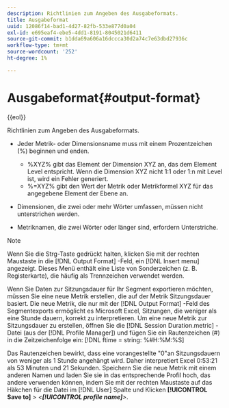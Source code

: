 ```yaml
---
description: Richtlinien zum Angeben des Ausgabeformats.
title: Ausgabeformat
uuid: 12086f14-bad1-4d27-82fb-533e877d0a04
exl-id: e695eaf4-ebe5-4dd1-8191-8045021d6411
source-git-commit: b1dda69a606a16dccca30d2a74c7e63dbd27936c
workflow-type: tm+mt
source-wordcount: '252'
ht-degree: 1%

---
```


# Ausgabeformat{#output-format}

{{eol}}

Richtlinien zum Angeben des Ausgabeformats.

* Jeder Metrik- oder Dimensionsname muss mit einem Prozentzeichen (%) beginnen und enden.

   * %XYZ% gibt das Element der Dimension XYZ an, das dem Element Level entspricht. Wenn die Dimension XYZ nicht 1:1 oder 1:n mit Level ist, wird ein Fehler generiert.
   * %=XYZ% gibt den Wert der Metrik oder Metrikformel XYZ für das angegebene Element der Ebene an.

* Dimensionen, die zwei oder mehr Wörter umfassen, müssen nicht unterstrichen werden.
* Metriknamen, die zwei Wörter oder länger sind, erfordern Unterstriche.

>[!NOTE]
>
>Wenn Sie die Strg-Taste gedrückt halten, klicken Sie mit der rechten Maustaste in die [!DNL Output Format] -Feld, ein [!DNL Insert menu] angezeigt. Dieses Menü enthält eine Liste von Sonderzeichen (z. B. Registerkarte), die häufig als Trennzeichen verwendet werden.

Wenn Sie Daten zur Sitzungsdauer für Ihr Segment exportieren möchten, müssen Sie eine neue Metrik erstellen, die auf der Metrik Sitzungsdauer basiert. Die neue Metrik, die nur mit der [!DNL Output Format] -Feld des Segmentexports ermöglicht es Microsoft Excel, Sitzungen, die weniger als eine Stunde dauern, korrekt zu interpretieren. Um eine neue Metrik zur Sitzungsdauer zu erstellen, öffnen Sie die [!DNL Session Duration.metric] -Datei (aus der [!DNL Profile Manager]) und fügen Sie ein Rautenzeichen (#) in die Zeitzeichenfolge ein: [!DNL ftime = string: %#H:%M:%S]

Das Rautenzeichen bewirkt, dass eine vorangestellte &quot;0&quot;an Sitzungsdauern von weniger als 1 Stunde angehängt wird. Daher interpretiert Excel 0:53:21 als 53 Minuten und 21 Sekunden. Speichern Sie die neue Metrik mit einem anderen Namen und laden Sie sie in das entsprechende Profil hoch, das andere verwenden können, indem Sie mit der rechten Maustaste auf das Häkchen für die Datei im [!DNL User] Spalte und Klicken **[!UICONTROL Save to]** > *&lt;**[!UICONTROL profile name]**>*.
